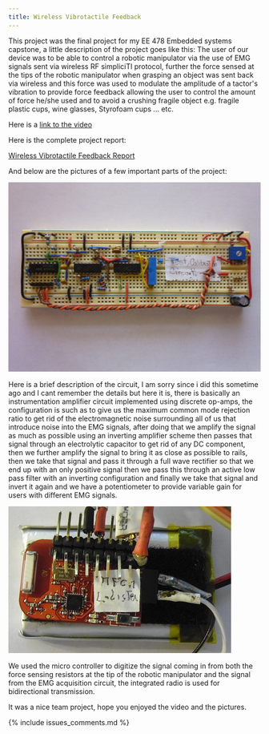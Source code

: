 ```yaml
---
title: Wireless Vibrotactile Feedback
---
```


This project was the final project for my EE 478 Embedded systems capstone, a
little description of the project goes like this: The user of our device was to
be able to control a robotic manipulator via the use of EMG signals sent via
wireless RF simpliciTI protocol, further the force sensed at the tips of the
robotic manipulator when grasping an object was sent back via wireless and this
force was used to modulate the amplitude of a tactor's vibration to provide
force feedback allowing the user to control the amount of force he/she used and
to avoid a crushing fragile object e.g. fragile plastic cups, wine
glasses, Styrofoam cups ... etc.

Here is a 
[link to the video](https://youtu.be/c2x28yLYL-k)

Here is the complete project report:

[Wireless Vibrotactile Feedback Report](/linked_files/2014-08-27-wireless-vibrotactile-feedback_1.pdf)

And below are the pictures of a few important parts of the project:

![The EMG acquisition circuit](/linked_files/2014-08-27-wireless-vibrotactile-feedback_2.jpg)

Here is a brief description of the circuit, I am sorry since i did this sometime
ago and I cant remember the details but here it is, there is basically an
instrumentation amplifier circuit implemented using discrete op-amps, the
configuration is such as to give us the maximum common mode rejection ratio to
get rid of the electromagnetic noise surrounding all of us that introduce noise
into the EMG signals, after doing that we amplify the signal as much as possible
using an inverting amplifier scheme then passes that signal through
an electrolytic capacitor to get rid of any DC component, then we further
amplify the signal to bring it as close as possible to rails, then we take that
signal and pass it through a full wave rectifier so that we end up with an only
positive signal then we pass this through an active low pass filter with an
inverting configuration and finally we take that signal and invert it again and
we have a potentiometer to provide variable gain for users with different EMG
signals.

![EZ430RF2500 (MSP microcontroller with integrated CC2500 radio](/linked_files/2014-08-27-wireless-vibrotactile-feedback_3.jpg)

We used the micro controller to digitize the signal coming in from both the
force sensing resistors at the tip of the robotic manipulator and the signal
from the EMG acquisition circuit, the integrated radio is used for bidirectional
transmission.

It was a nice team project, hope you enjoyed the video and the pictures.

{% include issues_comments.md %}
